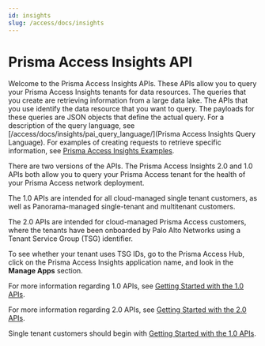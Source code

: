 ```yaml
---
id: insights
slug: /access/docs/insights
---
```


# Prisma Access Insights API

Welcome to the Prisma Access Insights APIs. These APIs allow you to query your Prisma Access
Insights tenants for data resources. The queries that you create are retrieving information 
from a large data lake. The APIs that you use identify the data resource that you want to query.
The payloads for these queries are JSON objects that define the actual query. For a description
of the query language, see [/access/docs/insights/pai_query_language/](Prisma Access Insights Query Language).
For examples of creating requests to retrieve specific information, see 
[Prisma Access Insights Examples](/access/docs/insights/examples/).

There are two versions of the APIs. The Prisma Access Insights 2.0 and 1.0 APIs both allow you to
query your Prisma Access tenant for the health of your Prisma Access network deployment.

The 1.0 APIs are intended for all cloud-managed single tenant customers, as well as Panorama-managed
single-tenant and multitenant customers.

The 2.0 APIs are intended for cloud-managed Prisma Access customers, where the tenants have been
onboarded by Palo Alto Networks using a Tenant Service Group (TSG) identifier.

To see whether your tenant uses TSG IDs, go to the Prisma Access Hub, click on the Prisma Access
Insights application name, and look in the **Manage Apps** section.

For more information regarding 1.0 APIs, see [Getting Started with the 1.0 APIs](/access/docs/insights/getting_started-10).

For more information regarding 2.0 APIs, see [Getting Started with the 2.0 APIs](/access/docs/insights/getting_started-20).

Single tenant customers should begin with [Getting Started with the 1.0 APIs](/access/docs/insights/getting_started-10/).
